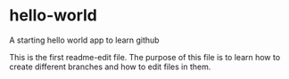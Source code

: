 # hello-world
A starting hello world app to learn github

This is the first readme-edit file. The purpose of this file is to learn how to create different branches and how to edit files in them.
